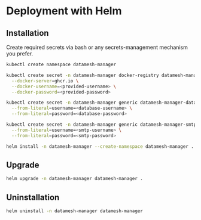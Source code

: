 # Deployment with Helm

## Installation

Create required secrets via bash or any secrets-management mechanism you prefer.

```bash
kubectl create namespace datamesh-manager
```

```bash
kubectl create secret -n datamesh-manager docker-registry datamesh-manager-registry \
  --docker-server=ghcr.io \
  --docker-username=<provided-username> \
  --docker-password=<provided-password> 
```

```bash
kubectl create secret -n datamesh-manager generic datamesh-manager-database \
  --from-literal=username=<database-username> \
  --from-literal=password=<database-password>

kubectl create secret -n datamesh-manager generic datamesh-manager-smtp \
  --from-literal=username=<smtp-username> \
  --from-literal=password=<smtp-password>
```

```bash
helm install -n datamesh-manager --create-namespace datamesh-manager .
```

## Upgrade

```bash
helm upgrade -n datamesh-manager datamesh-manager .
```

## Uninstallation

```bash
helm uninstall -n datamesh-manager datamesh-manager
```
